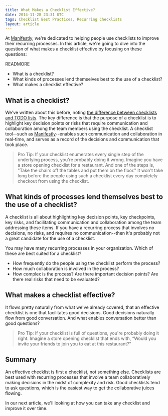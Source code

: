 ```yaml
---
title: What Makes a Checklist Effective?
date: 2014-11-28 23:31 UTC
tags: Checklist Best Practices, Recurring Checklists
layout: article
---
```


At [Manifestly](https://www.manifest.ly/), we're dedicated to helping people use
checklists to improve their recurring processes. In this article, we're going to
dive into the question of what makes a checklist effective by focusing on these
questions:

READMORE

* What is a checklist?
* What kinds of processes lend themselves best to the use of a checklist?
* What makes a checklist effective?

## What is a checklist?

We've written about this before, noting [the difference between checklists and
TODO lists](http://blog.manifest.ly/2014/09/22/difference-checklists-todo-lists.html).
The key difference is that the purpose of a checklist is to
highlight key decision points or risks that require communication and
collaboration among the team members using the checklist. A checklist tool--such
as [Manifestly](https://www.manifest.ly/)--enables such communication and
collaboration in real-time, and serves as a record of the decisions and
communication that took place.

> Pro Tip:  If your checklist enumerates every single step of the underlying
> process, you're probably doing it wrong. Imagine you have a store opening
> checklist for a restaurant. And one of the steps is, "Take the chairs off the
> tables and put them on the floor." It won't take long before the people using
> such a checklist every day completely checkout from using the checklist.

## What kinds of processes lend themselves best to the use of a checklist?

A checklist is all about highlighting key decision points, key checkpoints, key
risks, and facilitating communication and collaboration among the team
addressing these items. If you have a recurring process that involves no
decisions, no risks, and requires no communication--then it's probably not
a great candidate for the use of a checklist.

You may have many recurring processes in your organization. Which of these are
best suited for a checklist?

* How frequently do the people using the checklist perform the process?
* How much collaboration is involved in the process?
* How complex is the process? Are there important decision points? Are there
  real risks that need to be evaluated?

## What makes a checklist effective?

It flows pretty naturally from what we've already covered, that an effective
checklist is one that facilitates good decisions. Good decisions naturally flow
from good conversation. And what enables conversation better than good
questions?

> Pro Tip: If your checklist is full of questions, you're probably doing it right.
> Imagine a store opening checklist that ends with, “Would you invite your friends
> to join you to eat at this restaurant?”

## Summary

An effective checklist is first a checklist, not something else. Checklists are
best used with recurring processes that involve a team collaboratively making
decisions in the midst of complexity and risk. Good checklists tend to ask
questions, which is the easiest way to get the collaborative juices flowing.

In our next article, we'll looking at how you can take any checklist and improve
it over time.
